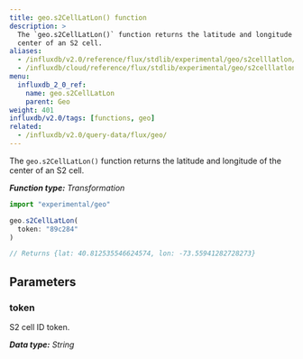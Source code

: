 ```yaml
---
title: geo.s2CellLatLon() function
description: >
  The `geo.s2CellLatLon()` function returns the latitude and longitude of the
  center of an S2 cell.
aliases:
  - /influxdb/v2.0/reference/flux/stdlib/experimental/geo/s2celllatlon/
  - /influxdb/cloud/reference/flux/stdlib/experimental/geo/s2celllatlon/
menu:
  influxdb_2_0_ref:
    name: geo.s2CellLatLon
    parent: Geo
weight: 401
influxdb/v2.0/tags: [functions, geo]
related:
  - /influxdb/v2.0/query-data/flux/geo/
---
```


The `geo.s2CellLatLon()` function returns the latitude and longitude of the
center of an S2 cell.

_**Function type:** Transformation_

```js
import "experimental/geo"

geo.s2CellLatLon(
  token: "89c284"
)

// Returns {lat: 40.812535546624574, lon: -73.55941282728273}
```

## Parameters

### token
S2 cell ID token.

_**Data type:** String_
